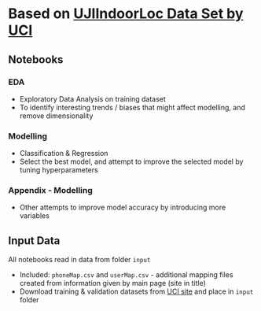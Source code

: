 # Based on [UJIIndoorLoc Data Set by UCI](https://archive.ics.uci.edu/ml/datasets/ujiindoorloc)

## **Notebooks**
### EDA
- Exploratory Data Analysis on training dataset
- To identify interesting trends / biases that might affect modelling, and remove dimensionality
### Modelling
- Classification & Regression
- Select the best model, and attempt to improve the selected model by tuning hyperparameters
### Appendix - Modelling
- Other attempts to improve model accuracy by introducing more variables

## **Input Data**
All notebooks read in data from folder `input`
- Included: `phoneMap.csv` and `userMap.csv` - additional mapping files created from information given by main page (site in title)
- Download training & validation datasets from [UCI site](https://archive.ics.uci.edu/ml/machine-learning-databases/00310/) and place in `input` folder